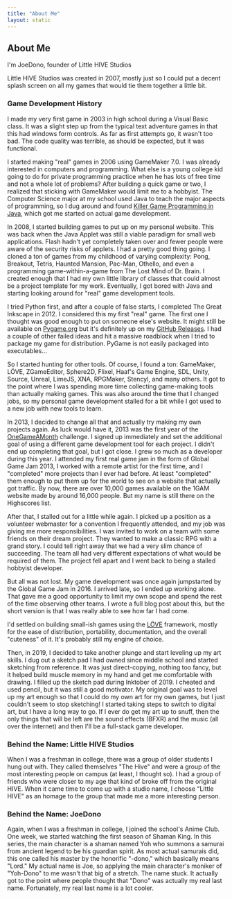 ```yaml
---
title: "About Me"
layout: static
---
```

## About Me
I'm JoeDono, founder of Little HIVE Studios

Little HIVE Studios was created in 2007, mostly just so I could put a decent splash screen on all my games that would tie them together a little bit.

### Game Development History
I made my very first game in 2003 in high school during a Visual Basic class. It was a slight step up from the typical text adventure games in that this had windows form controls. As far as first attempts go, it wasn't too bad. The code quality was terrible, as should be expected, but it was functional.

I started making "real" games in 2006 using GameMaker 7.0. I was already interested in computers and programming. What else is a young college kid going to do for private programming practice when he has lots of free time and not a whole lot of problems? After building a quick game or two, I realized that sticking with GameMaker would limit me to a hobbyist. The Computer Science major at my school used Java to teach the major aspects of programming, so I dug around and found [Killer Game Programming in Java](https://www.amazon.com/Killer-Game-Programming-Andrew-Davison/dp/0596007302), which got me started on actual game development.

In 2008, I started building games to put up on my personal website. This was back when the Java Applet was still a viable paradigm for small web applications. Flash hadn't yet completely taken over and fewer people were aware of the security risks of applets. I had a pretty good thing going. I cloned a ton of games from my childhood of varying complexity: Pong, Breakout, Tetris, Haunted Mansion, Pac-Man, Othello, and even a programming game-within-a-game from The Lost Mind of Dr. Brain. I created enough that I had my own little library of classes that could almost be a project template for my work. Eventually, I got bored with Java and starting looking around for "real" game development tools.

I tried Python first, and after a couple of false starts, I completed The Great Inkscape in 2012. I considered this my first "real" game. The first one I thought was good enough to put on someone else's website. It might still be available on [Pygame.org](http://www.pygame.org/project-The+Great+Inkscape-2184-.html) but it's definitely up on my [GitHub Releases](https://github.com/joedono/The-Great-Inkscape/releases). I had a couple of other failed ideas and hit a massive roadblock when I tried to package my game for distribution. PyGame is not easily packaged into executables...

So I started hunting for other tools. Of course, I found a ton: GameMaker, LÖVE, ZGameEditor, Sphere2D, Flixel, Haaf's Game Engine, SDL, Unity, Source, Unreal, LimeJS, XNA, RPGMaker, Stencyl, and many others. It got to the point where I was spending more time collecting game-making tools than actually making games. This was also around the time that I changed jobs, so my personal game development stalled for a bit while I got used to a new job with new tools to learn.

In 2013, I decided to change all that and actually try making my own projects again. As luck would have it, 2013 was the first year of the [OneGameAMonth](http://www.onegameamonth.com/) challenge. I signed up immediately and set the additional goal of using a different game development tool for each project. I didn't end up completing that goal, but I got close. I grew so much as a developer during this year. I attended my first real game jam in the form of Global Game Jam 2013, I worked with a remote artist for the first time, and I "completed" more projects than I ever had before. At least "completed" them enough to put them up for the world to see on a website that actually got traffic. By now, there are over 10,000 games available on the 1GAM website made by around 16,000 people. But my name is still there on the Highscores list.

After that, I stalled out for a little while again. I picked up a position as a volunteer webmaster for a convention I frequently attended, and my job was giving me more responsibilities. I was invited to work on a team with some friends on their dream project. They wanted to make a classic RPG with a grand story. I could tell right away that we had a very slim chance of succeeding. The team all had very different expectations of what would be required of them. The project fell apart and I went back to being a stalled hobbyist developer.

But all was not lost. My game development was once again jumpstarted by the Global Game Jam in 2016. I arrived late, so I ended up working alone. That gave me a good opportunity to limit my own scope and spend the rest of the time observing other teams. I wrote a full blog post about this, but the short version is that I was really able to see how far I had come.

I'd settled on building small-ish games using the [LÖVE](https://love2d.org/) framework, mostly for the ease of distribution, portability, documentation, and the overall "cuteness" of it. It's probably still my engine of choice.

Then, in 2019, I decided to take another plunge and start leveling up my art skills. I dug out a sketch pad I had owned since middle school and started sketching from reference. It was just direct-copying, nothing too fancy, but it helped build muscle memory in my hand and get me comfortable with drawing. I filled up the sketch pad during Inktober of 2019. I cheated and used pencil, but it was still a good motivator. My original goal was to level up my art enough so that I could do my own art for my own games, but I just couldn't seem to stop sketching! I started taking steps to switch to digital art, but I have a long way to go. If I ever do get my art up to snuff, then the only things that will be left are the sound effects (BFXR) and the music (all over the internet) and then I'll be a full-stack game developer.

### Behind the Name: Little HIVE Studios
When I was a freshman in college, there was a group of older students I hung out with. They called themselves "The Hive" and were a group of the most interesting people on campus (at least, I thought so). I had a group of friends who were closer to my age that kind of broke off from the original HIVE. When it came time to come up with a studio name, I choose "Little HIVE" as an homage to the group that made me a more interesting person.

### Behind the Name: JoeDono
Again, when I was a freshman in college, I joined the school's Anime Club. One week, we started watching the first season of Shaman King. In this series, the main character is a shaman named Yoh who summons a samurai from ancient legend to be his guardian spirit. As most actual samurais did, this one called his master by the honorific "-dono," which basically means "Lord." My actual name is Joe, so applying the main character's moniker of "Yoh-Dono" to me wasn't that big of a stretch. The name stuck. It actually got to the point where people thought that "Dono" was actually my real last name. Fortunately, my real last name is a lot cooler.
